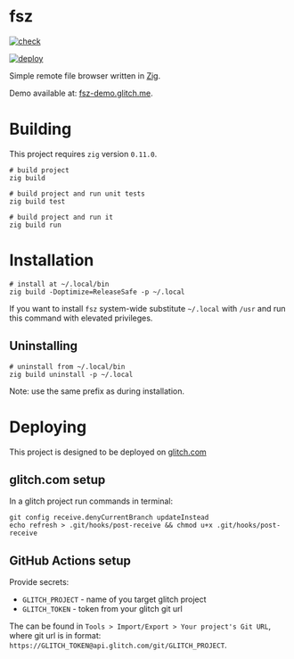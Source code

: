 # fsz

[![check](https://github.com/icebox246/fsz/actions/workflows/check.yml/badge.svg)](https://github.com/icebox246/fsz/actions/workflows/check.yml)

[![deploy](https://github.com/icebox246/fsz/actions/workflows/deploy.yml/badge.svg)](https://github.com/icebox246/fsz/actions/workflows/deploy.yml)

Simple remote file browser written in [Zig](https://ziglang.org/).

Demo available at: [fsz-demo.glitch.me](https://fsz-demo.glitch.me/).

# Building

This project requires `zig` version `0.11.0`.

```shell
# build project
zig build

# build project and run unit tests
zig build test

# build project and run it
zig build run
```

# Installation

```shell
# install at ~/.local/bin
zig build -Doptimize=ReleaseSafe -p ~/.local
```

If you want to install `fsz` system-wide substitute `~/.local` with `/usr` 
and run this command with elevated privileges.

## Uninstalling

```shell
# uninstall from ~/.local/bin
zig build uninstall -p ~/.local
```

Note: use the same prefix as during installation.

# Deploying

This project is designed to be deployed on [glitch.com](https://glitch.com/)

## glitch.com setup

In a glitch project run commands in terminal:

```shell
git config receive.denyCurrentBranch updateInstead
echo refresh > .git/hooks/post-receive && chmod u+x .git/hooks/post-receive
```

## GitHub Actions setup

Provide secrets:

- `GLITCH_PROJECT` - name of you target glitch project
- `GLITCH_TOKEN` - token from your glitch git url

The can be found in `Tools > Import/Export > Your project's Git URL`, where git
url is in format: `https://GLITCH_TOKEN@api.glitch.com/git/GLITCH_PROJECT`.
